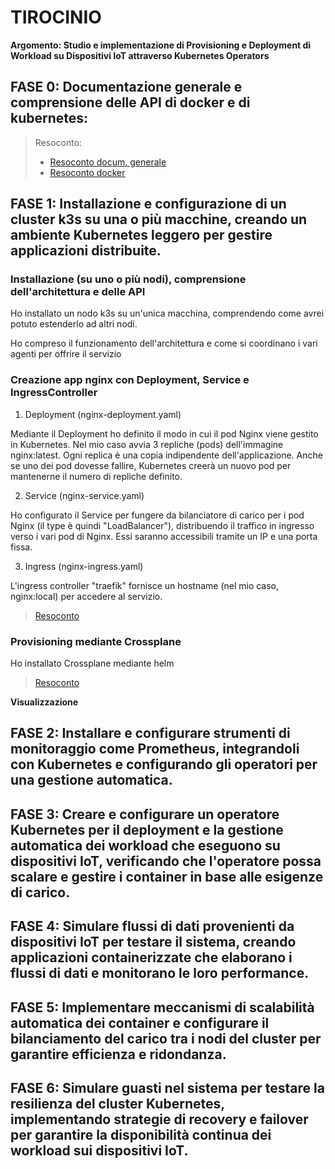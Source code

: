 # TIROCINIO
**Argomento: Studio e implementazione di Provisioning e Deployment di Workload su Dispositivi IoT attraverso Kubernetes Operators**

## FASE 0: Documentazione generale e comprensione delle API di docker e di kubernetes:

> Resoconto: 
> - [Resoconto docum. generale](generale.md)
> - [Resoconto docker](docker/docker.md)

## FASE 1: Installazione e configurazione di un cluster k3s su una o più macchine, creando un ambiente Kubernetes leggero per gestire applicazioni distribuite.

### Installazione (su uno o più nodi), comprensione dell'architettura e delle API 

Ho installato un nodo k3s su un'unica macchina, comprendendo come avrei potuto estenderlo ad altri nodi.

Ho compreso il funzionamento dell'architettura e come si coordinano i vari agenti per offrire il servizio

### Creazione app nginx con Deployment, Service e IngressController
1. Deployment (nginx-deployment.yaml)

Mediante il Deployment ho definito il modo in cui il pod Nginx viene gestito in Kubernetes. Nel mio caso avvia 3 repliche (pods) dell'immagine nginx:latest. Ogni replica è una copia indipendente dell'applicazione. Anche se uno dei pod dovesse fallire, Kubernetes creerà un nuovo pod per mantenerne il numero di repliche definito.

2. Service (nginx-service.yaml)

Ho configurato il Service per fungere da bilanciatore di carico per i pod Nginx (il type è quindi "LoadBalancer"), distribuendo il traffico in ingresso verso i vari pod di Nginx. Essi saranno accessibili tramite un IP e una porta fissa.

3. Ingress (nginx-ingress.yaml)

L'ingress controller "traefik" fornisce un hostname (nel mio caso, nginx:local) per accedere al servizio.

> [Resoconto](kubernetes/kubernetes.md)

### Provisioning mediante Crossplane

Ho installato Crossplane mediante helm

> [Resoconto](crossplane/crossplane.md)

**Visualizzazione**

## FASE 2: Installare e configurare strumenti di monitoraggio come Prometheus, integrandoli con Kubernetes e configurando gli operatori per una gestione automatica.

## FASE 3: Creare e configurare un operatore Kubernetes per il deployment e la gestione automatica dei workload che eseguono su dispositivi IoT, verificando che l'operatore possa scalare e gestire i container in base alle esigenze di carico.

## FASE 4: Simulare flussi di dati provenienti da dispositivi IoT per testare il sistema, creando applicazioni containerizzate che elaborano i flussi di dati e monitorano le loro performance.

## FASE 5: Implementare meccanismi di scalabilità automatica dei container e configurare il bilanciamento del carico tra i nodi del cluster per garantire efficienza e ridondanza.

## FASE 6: Simulare guasti nel sistema per testare la resilienza del cluster Kubernetes, implementando strategie di recovery e failover per garantire la disponibilità continua dei workload sui dispositivi IoT.

